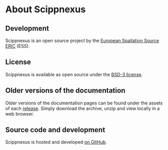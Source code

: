 # About Scippnexus

## Development

Scippnexus is an open source project by the [European Spallation Source ERIC](https://europeanspallationsource.se/) (ESS).

## License

Scippnexus is available as open source under the [BSD-3 license](https://opensource.org/licenses/BSD-3-Clause).

## Older versions of the documentation

Older versions of the documentation pages can be found under the assets of each [release](https://github.com/scipp/scippnexus/releases).
Simply download the archive, unzip and view locally in a web browser.

## Source code and development

Scippnexus is hosted and developed [on GitHub](https://github.com/scipp/scippnexus).
